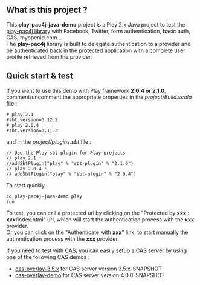 <h2>What is this project ?</h2>

This <b>play-pac4j-java-demo</b> project is a Play 2.x Java project to test the <a href="https://github.com/leleuj/play-pac4j">play-pac4j library</a> with Facebook, Twitter, form authentication, basic auth, CAS, myopenid.com...<br />
The <b>play-pac4j</b> library is built to delegate authentication to a provider and be authenticated back in the protected application with a complete user profile retrieved from the provider.

<h2>Quick start & test</h2> 

If you want to use this demo with Play framework <b>2.0.4 or 2.1.0</b>, comment/uncomment the appropriate properties in the *project/Build.scala* file :
<pre><code># play 2.1
#sbt.version=0.12.2
# play 2.0.4
#sbt.version=0.11.3</code></pre>
and in the *project/plugins.sbt* file :
<pre><code>// Use the Play sbt plugin for Play projects
// play 2.1 :
//addSbtPlugin("play" % "sbt-plugin" % "2.1.0")
// play 2.0.4 :
// addSbtPlugin("play" % "sbt-plugin" % "2.0.4")</code></pre>
 
To start quickly :<pre><code>cd play-pac4j-java-demo
play run</code></pre>

To test, you can call a protected url by clicking on the "Protected by <b>xxx</b> : <b>xxx</b>/index.html" url, which will start the authentication process with the <b>xxx</b> provider.<br />
Or you can click on the "Authenticate with <b>xxx</b>" link, to start manually the authentication process with the <b>xxx</b> provider.

If you need to test with CAS, you can easily setup a CAS server by using one of the following CAS demos :
- <a href="https://github.com/leleuj/cas-overlay-3.5.x">cas-overlay-3.5.x</a> for CAS server version 3.5.x-SNAPSHOT
- <a href="https://github.com/leleuj/cas-overlay-demo">cas-overlay-demo</a> for CAS server version 4.0.0-SNAPSHOT
